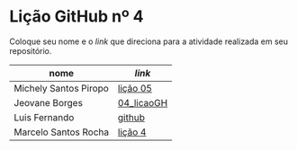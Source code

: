# Lição GitHub nº 4

Coloque seu nome e o *link* que direciona para a atividade realizada em seu repositório.

nome | *link*
---  | --- 
Michely Santos Piropo  | [lição 05](https://github.com/Michelyy/Li-o-04)
Jeovane Borges|[04_licaoGH](https://github.com/jeovane6/04_licaoGH/blob/master/04_licaoGH.md)
Luis Fernando | [github](https://github.com/fernando-lluis/05_licaoGH)
Marcelo Santos Rocha | [lição 4](https://github.com/mrocha2111s/04_licaoGH/blob/main/04_licaoGH.md)  
